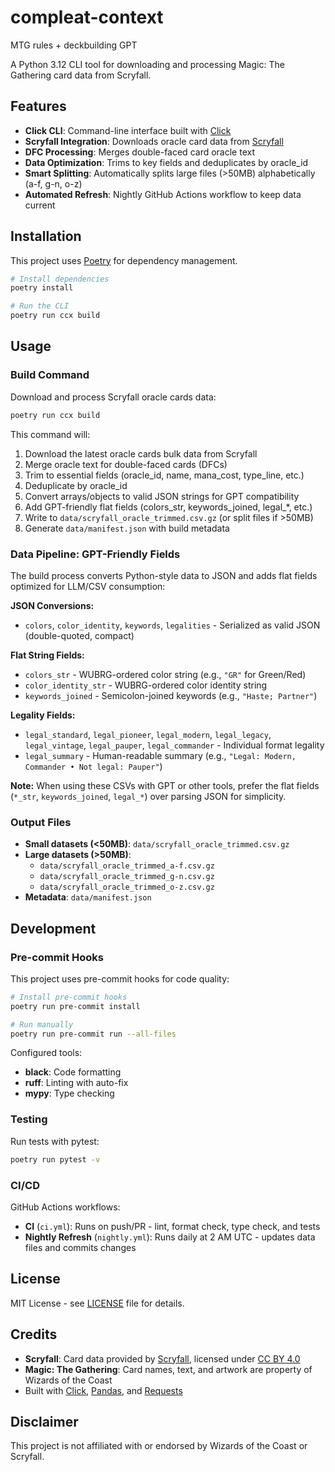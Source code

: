 # compleat-context

MTG rules + deckbuilding GPT

A Python 3.12 CLI tool for downloading and processing Magic: The Gathering card data from Scryfall.

## Features

- **Click CLI**: Command-line interface built with [Click](https://click.palletsprojects.com/)
- **Scryfall Integration**: Downloads oracle card data from [Scryfall](https://scryfall.com/)
- **DFC Processing**: Merges double-faced card oracle text
- **Data Optimization**: Trims to key fields and deduplicates by oracle_id
- **Smart Splitting**: Automatically splits large files (>50MB) alphabetically (a-f, g-n, o-z)
- **Automated Refresh**: Nightly GitHub Actions workflow to keep data current

## Installation

This project uses [Poetry](https://python-poetry.org/) for dependency management.

```bash
# Install dependencies
poetry install

# Run the CLI
poetry run ccx build
```

## Usage

### Build Command

Download and process Scryfall oracle cards data:

```bash
poetry run ccx build
```

This command will:
1. Download the latest oracle cards bulk data from Scryfall
2. Merge oracle text for double-faced cards (DFCs)
3. Trim to essential fields (oracle_id, name, mana_cost, type_line, etc.)
4. Deduplicate by oracle_id
5. Convert arrays/objects to valid JSON strings for GPT compatibility
6. Add GPT-friendly flat fields (colors_str, keywords_joined, legal_*, etc.)
7. Write to `data/scryfall_oracle_trimmed.csv.gz` (or split files if >50MB)
8. Generate `data/manifest.json` with build metadata

### Data Pipeline: GPT-Friendly Fields

The build process converts Python-style data to JSON and adds flat fields optimized for LLM/CSV consumption:

**JSON Conversions:**
- `colors`, `color_identity`, `keywords`, `legalities` - Serialized as valid JSON (double-quoted, compact)

**Flat String Fields:**
- `colors_str` - WUBRG-ordered color string (e.g., `"GR"` for Green/Red)
- `color_identity_str` - WUBRG-ordered color identity string
- `keywords_joined` - Semicolon-joined keywords (e.g., `"Haste; Partner"`)

**Legality Fields:**
- `legal_standard`, `legal_pioneer`, `legal_modern`, `legal_legacy`, `legal_vintage`, `legal_pauper`, `legal_commander` - Individual format legality
- `legal_summary` - Human-readable summary (e.g., `"Legal: Modern, Commander • Not legal: Pauper"`)

**Note:** When using these CSVs with GPT or other tools, prefer the flat fields (`*_str`, `keywords_joined`, `legal_*`) over parsing JSON for simplicity.

### Output Files

- **Small datasets (<50MB)**: `data/scryfall_oracle_trimmed.csv.gz`
- **Large datasets (>50MB)**: 
  - `data/scryfall_oracle_trimmed_a-f.csv.gz`
  - `data/scryfall_oracle_trimmed_g-n.csv.gz`
  - `data/scryfall_oracle_trimmed_o-z.csv.gz`
- **Metadata**: `data/manifest.json`

## Development

### Pre-commit Hooks

This project uses pre-commit hooks for code quality:

```bash
# Install pre-commit hooks
poetry run pre-commit install

# Run manually
poetry run pre-commit run --all-files
```

Configured tools:
- **black**: Code formatting
- **ruff**: Linting with auto-fix
- **mypy**: Type checking

### Testing

Run tests with pytest:

```bash
poetry run pytest -v
```

### CI/CD

GitHub Actions workflows:
- **CI** (`ci.yml`): Runs on push/PR - lint, format check, type check, and tests
- **Nightly Refresh** (`nightly.yml`): Runs daily at 2 AM UTC - updates data files and commits changes

## License

MIT License - see [LICENSE](LICENSE) file for details.

## Credits

- **Scryfall**: Card data provided by [Scryfall](https://scryfall.com/), licensed under [CC BY 4.0](https://creativecommons.org/licenses/by/4.0/)
- **Magic: The Gathering**: Card names, text, and artwork are property of Wizards of the Coast
- Built with [Click](https://click.palletsprojects.com/), [Pandas](https://pandas.pydata.org/), and [Requests](https://requests.readthedocs.io/)

## Disclaimer

This project is not affiliated with or endorsed by Wizards of the Coast or Scryfall.
